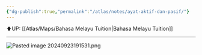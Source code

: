 ```yaml
---
{"dg-publish":true,"permalink":"/atlas/notes/ayat-aktif-dan-pasif/"}
---
```


⬆️UP: [[Atlas/Maps/Bahasa Melayu Tuition\|Bahasa Melayu Tuition]]

---

![Pasted image 20240923191531.png](/img/user/Atlas/Utilities/Images/Pasted%20image%2020240923191531.png)